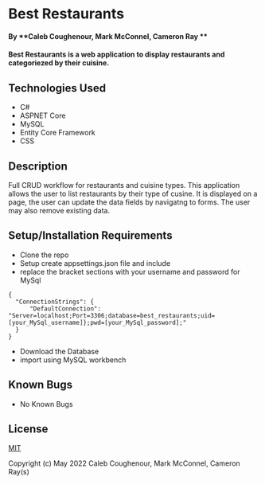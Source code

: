 # Best Restaurants

#### By **Caleb Coughenour, Mark McConnel, Cameron Ray **

#### Best Restaurants is a web application to display restaurants and categoriezed by their cuisine.

## Technologies Used

* C#
* ASPNET Core
* MySQL
* Entity Core Framework
* CSS

## Description

Full CRUD workflow for restaurants and cuisine types. This application allows the user to list restaurants by their type of cusine. It is displayed on a page, the user can update the data fields by navigatng to forms. The user may also remove existing data.

## Setup/Installation Requirements

* Clone the repo
* Setup create appsettings.json file and include
* replace the bracket sections with your username and password for MySql
```
{
  "ConnectionStrings": {
      "DefaultConnection": "Server=localhost;Port=3306;database=best_restaurants;uid=[your_MySql_username]};pwd=[your_MySql_password];"
  }
}
```
* Download the Database
* import using MySQL workbench


## Known Bugs
* No Known Bugs

## License

[MIT](LICENSE)

Copyright (c) May 2022 Caleb Coughenour, Mark McConnel, Cameron Ray(s)